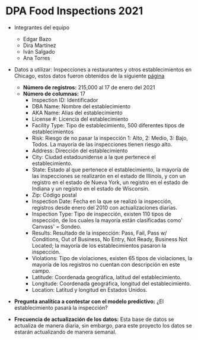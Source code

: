 # DPA Food Inspections 2021

* Integrantes del equipo
  * Edgar Bazo
  * Dira Martínez
  * Iván Salgado
  * Ana Torres
  
  
* Datos a utilizar: Inspecciones a restaurantes y otros establecimientos en Chicago, estos datos fueron obtenidos de la siguiente [página](https://data.cityofchicago.org/Health-Human-Services/Food-Inspections/4ijn-s7e5)
  * **Número de registros:** 215,000 al 17 de enero del 2021
  * **Número de columnas:** 17
    * Inspection ID: Identificador
    * DBA Name: Nombre del establecimiento 
    * AKA Name: Alias del establecimiento
    * License #: Licencia del establecimiento 
    * Facility Type: Tipo de establecimiento, 500 diferentes tipos de establecimientos 
    * Risk: Riesgo de no pasar la inspección 1: Alto, 2: Medio, 3: Bajo, Todos. La mayoría de las inspecciones tienen riesgo alto.
    * Address: Dirección del establecimiento 
    * City: Ciudad estadounidense a la que pertenece el establecimiento. 
    * State: Estado al que pertenece el establecimiento, la mayoría de las inspecciones se realizarón en el estado de Illinois, y con un registro en el estado de Nueva York, un registro en el estado de Indiana y un registro en el estado de Wisconsin.
    * Zip: Código postal
    * Inspection Date: Fecha en la que se realizó la inspección, registros desde enero del 2010 con actualizaciones diarias.
    * Inspection Type: Tipo de inspección, existen 110 tipos de inspección, de los cuales la mayoría están clasificadas como' Canvass' = Sondeo.
    * Results: Resultado de la inspección: Pass, Fail, Pass w/ Conditions, Out of Business, No Entry, Not Ready, Business Not Located; la mayoría de los establecimientos pasaron la inspección. 
    * Violations: Tipo de violaciones, existen 65 tipos de violaciones, la mayoría de los registros no cuentan con descripción en este campo.
    * Latitude: Coordenada geográfica, latitud del establecimiento.
    * Longitude: Coordenada geográfica, longitud del establecimiento.
    * Location: Latitud y longitud en Estados Unidos.  
     

* **Pregunta analítica a contestar con el modelo predictivo:** ¿El establecimiento pasará la inspección?


* **Frecuencia de actualización de los datos:** Esta base de datos se actualiza de manera diaria, sin embargo, para este proyecto los datos se estarán actualizando de manera semanal. 
